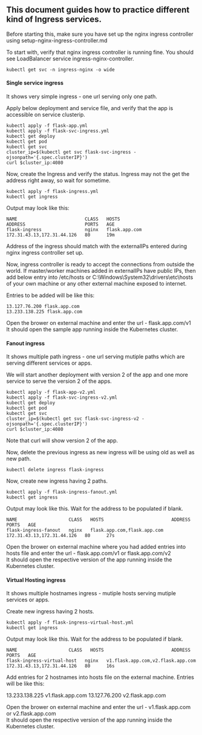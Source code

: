 ## This document guides how to practice different kind of Ingress services.

Before starting this, make sure you have set up the nginx ingress controller using setup-nginx-ingress-controller.md

To start with, verify that nginx ingress controller is running fine. You should see LoadBalancer service ingress-nginx-controller.

```console
kubectl get svc -n ingress-nginx -o wide
```

#### Single service ingress
It shows very simple ingress - one url serving only one path.

Apply below deployment and service file, and verify that the app is accessible on service clusterip.

```console
kubectl apply -f flask-app.yml
kubectl apply -f flask-svc-ingress.yml
kubectl get deploy
kubectl get pod
kubectl get svc
cluster_ip=$(kubectl get svc flask-svc-ingress -ojsonpath='{.spec.clusterIP}')
curl $cluster_ip:4080
```

Now, create the Ingress and verify the status. Ingress may not the get the address right away, so wait for sometime.

```console
kubectl apply -f flask-ingress.yml
kubectl get ingress
```

Output may look like this:
```
NAME                         CLASS   HOSTS                               ADDRESS                      PORTS   AGE
flask-ingress                nginx   flask.app.com                       172.31.43.13,172.31.44.126   80      19m
```

Address of the ingress should match with the externalIPs entered during nginx ingress controller set up.

Now, ingress controller is ready to accept the connections from outside the world.
If master/worker machines added in externalIPs have public IPs, then add below entry into /etc/hosts or C:\Windows\System32\drivers\etc\hosts of your own machine or any other external machine exposed to internet.

Entries to be added will be like this:
```
13.127.76.200 flask.app.com
13.233.138.225 flask.app.com
```

Open the brower on external machine and enter the url - flask.app.com/v1 \
It should open the sample app running inside the Kubernetes cluster.

#### Fanout ingress
It shows multiple path ingress - one url serving mutiple paths which are serving different services or apps.

We will start another deployment with version 2 of the app and one more service to serve the version 2 of the apps.
```console
kubectl apply -f flask-app-v2.yml
kubectl apply -f flask-svc-ingress-v2.yml
kubectl get deploy
kubectl get pod
kubectl get svc
cluster_ip=$(kubectl get svc flask-svc-ingress-v2 -ojsonpath='{.spec.clusterIP}')
curl $cluster_ip:4080
```

Note that curl will show version 2 of the app.

Now, delete the previous ingress as new ingress will be using old as well as new path.
```console
kubectl delete ingress flask-ingress
```

Now, create new ingress having 2 paths.

```console
kubectl apply -f flask-ingress-fanout.yml
kubectl get ingress
```

Output may look like this. Wait for the address to be populated if blank.
```
NAME                   CLASS   HOSTS                         ADDRESS                      PORTS   AGE
flask-ingress-fanout   nginx   flask.app.com,flask.app.com   172.31.43.13,172.31.44.126   80      27s
```

Open the brower on external machine where you had added entries into hosts file and enter the url - flask.app.com/v1 or flask.app.com/v2 \
It should open the respective version of the app running inside the Kubernetes cluster.

#### Virtual Hosting ingress
It shows multiple hostnames ingress - mutiple hosts serving mutiple services or apps.

Create new ingress having 2 hosts.

```console
kubectl apply -f flask-ingress-virtual-host.yml
kubectl get ingress
```

Output may look like this. Wait for the address to be populated if blank.
```
NAME                   CLASS   HOSTS                         ADDRESS                      PORTS   AGE
flask-ingress-virtual-host   nginx   v1.flask.app.com,v2.flask.app.com   172.31.43.13,172.31.44.126   80      16s
```

Add entries for 2 hostnames into hosts file on the external machine.
Entries will be like this:

13.233.138.225 v1.flask.app.com
13.127.76.200 v2.flask.app.com

Open the brower on external machine and enter the url - v1.flask.app.com or v2.flask.app.com \
It should open the respective version of the app running inside the Kubernetes cluster.

